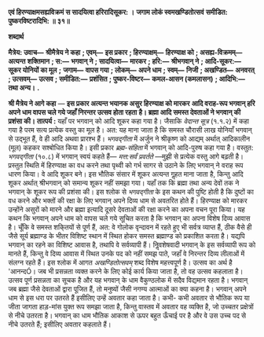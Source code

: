 **एवं हिरण्याक्षमसह्यविक्रमं** **स सादयित्वा हरिरादिसूकर: ।** **जगाम लोकं स्वमखण्डितोत्सवं** **समीडित: पुष्करविष्टरादिभि: ॥ ३१॥** 

**शब्दार्थ** 

**मैत्रेय: उवाच—** **श्रीमैत्रेय ने कहा** **; एवम्—** **इस प्रकार** **; हिरण्याक्षम्—** **हिरण्याक्ष को** **; असह्य-विक्रमम्—** **अत्यन्त** **शक्तिमान** **; स:—** **भगवान् ने** **; सादयित्वा—** **मारकर** **; हरि:—** **श्रीभगवान् ने** **; आदि-सूकर:—** **सूकर योनियों का मूल** **;** **जगाम—** **वापस गया** **; लोकम्—** **अपने धाम** **; स्वम्—** **निजी** **; अखण्डित—** **अनवरत्** **; उत्सवम्—** **उत्सव** **; समीडित:—** **प्रशंसित** **; पुष्कर-विष्टर—** **कमल-आसन (कमलासन)** **; आदिभि:—** **तथा अन्य।** **.** 

**श्री मैत्रेय ने आगे कहा** — **इस प्रकार अत्यन्त भयानक असुर हिरण्याक्ष को मारकर** **आदि वराह-रूप भगवान् हरि अपने धाम वापस चले गये जहाँ निरन्तर उत्सव होता रहता** **है। ब्रह्मा आदि समस्त देवताओं ने भगवान् की प्रशंसा की।** **तात्पर्य :** यहाँ पर भगवान् को आदि शूकर कहा गया है। जैसाकि *वेदान्त सूत्र* (१.१.२) में कहा गया है परम सत्य प्रत्येक वस्तु का मूल है। अत: यह माना जाता है कि समस्त चौरासी लाख योनियाँ भगवान् से उद्भूत हैं, वे ही आदि अथवा प्रारश्भ हैं। *भगवद्गीता* में अर्जुन ने श्रीकृष्ण को आद्यम् अर्थात् आदिकालीन (मूल) कहकर सश्बोधित किया है। इसी प्रकार *ब्रह्म-संहिता* में भगवान् को आदि-पुरुष कहा गया है। वस्तुत: *भगवद्गीता* (१०.८) में भगवान् स्वयं कहते हैं— *मत्त:सर्वं प्रवर्तते* —मुझी से प्रत्येक वस्तु आगे बढ़ती है। प्रस्तुत स्थिति में हिरण्याक्ष का वध करने तथा पृथ्वी को गर्भ सागर से उठाने के लिए भगवान् ने वराह रूप धारण किया। वे आदि शूकर बने। इस भौतिक संसार में शूकर अत्यन्त गॢहत माना जाता है, किन्तु आदि शूकर अर्थात् श्रीभगवान् को समान्य शूकर नहीं समझा गया। यहाँ तक कि ब्रह्मा तथा अन्य देवों तक ने भगवान् के शूकर रूप की प्रशंसा की। इस श्लोक से *भगवद्गीता* के इस कथन की पुष्टि होती है कि दुष्टों का वध करने और भक्तों की रक्षा के लिए भगवान् अपने दिव्य धाम से अवतरित होते हैं। हिरण्याक्ष को मारकर उन्होंने असुरों को मारने और ब्रह्मा इत्यादि दूसरे देवताओं की रक्षा करने का अपना वचन पूरा किया। यह कथन कि भगवान् अपने धाम को वापस चले गये सूचित करता है कि भगवान् का अपना विशेष दिव्य आवास है। चूँकि वे समस्त शकि्तयों से पूर्ण हैं, अत: वे गोलोक वृन्दावन में रहते हुए भी सर्वत्र व्याप्त हैं, ठीक वैसे ही जैसे सूर्य ब्रह्माण्ड के भीतर विशिष्ट स्थान में स्थित होकर समस्त ब्रह्माण्ड को प्रकाशित करता है। यद्यपि भगवान् का रहने का विशिष्ट आवास है, तथापि वे सर्वव्यापी हैं। निॢवशेषवादी भगवान् के इस सर्वव्यापी रूप को मानते हैं, किन्तु वे दिव्य आवास में स्थित उनके पद को नहीं समझ पाते, जहाँ वे निरन्तर दिव्य लीलाओं में संलग्न रहते हैं। इस श्लोक में आगत *अखण्डितोत्सवम्* शब्द विशेष महत्त्वपूर्ण है। उत्सव का अर्थ है 'आनन्दÓ। जब भी प्रसन्नता व्यक्त करने के लिए कोई कार्य किया जाता है, तो वह उत्सव कहलाता है। उत्सव पूर्ण प्रसन्नता का सूचक है और यह भगवान् के धाम वैकुण्ठलोक में सदैव विद्यमान रहता है। भगवान् जब ब्रह्मा जैसे देवताओं द्वारा पूजित हैं, तो मनुष्यों जैसी नगण्य आत्माओं का क्या कहना है। भगवान् अपने धाम से इस धरा पर उतरते हैं इसीलिए उन्हें अवतार कहा जाता है। कभी- कभी अवतार से भौतिक रूप या जीता जागता हाड़-मांस युक्त रूप समझा जाता है, किन्तु वास्तव में अवतार वह व्यक्ति है, जो उच्चतर प्रक्षेत्रों से नीचे उतरता है। भगवान् का धाम भौतिक आकाश से ऊपर बहुत ऊँचाई पर है और वे उस उच्च पद से नीचे उतरते हैं; इसीलिए अवतार कहलाते हैं।  